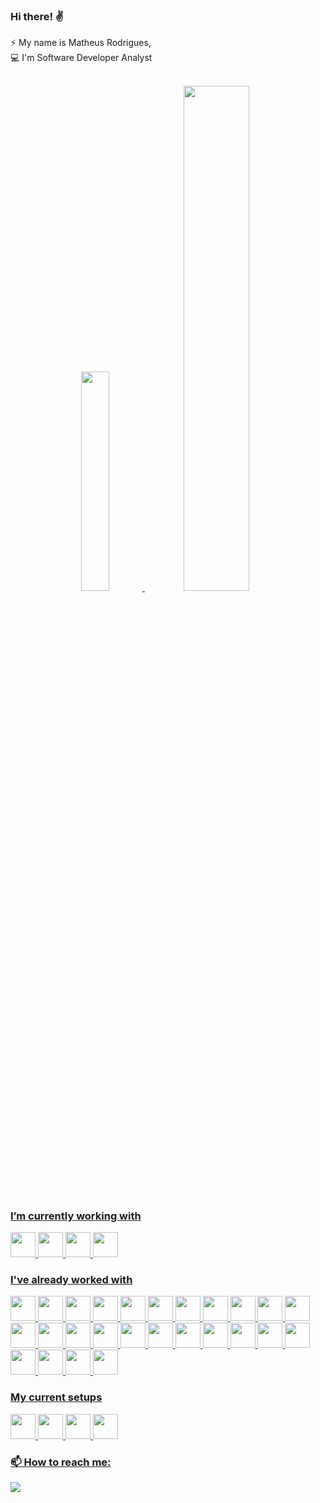 ### Hi there! ✌️
 ⚡ My name is Matheus Rodrigues, <br>
 💻 I'm Software Developer Analyst <br>

<br>
<div align="center">
  <a href="https://github.com/mthrodrigues301">
  <img width="30%" src="https://github-readme-stats.vercel.app/api/top-langs/?username=michelle-freitas&layout=compact&langs_count=7&theme=material-palenight"/>
  <img width="45.5%" src="https://github-readme-stats.vercel.app/api?username=mthrodrigues301&show_icons=true&theme=material-palenight&include_all_commits=true&count_private=true" />
</div>

### I’m currently working with 
<img loading="lazy" src="https://cdn.jsdelivr.net/gh/devicons/devicon/icons/nodejs/nodejs-original.svg" width="40" height="40" /> <img loading="lazy" src="https://cdn.jsdelivr.net/gh/devicons/devicon/icons/nestjs/nestjs-plain.svg" width="40" height="40" /> <img loading="lazy" src="https://cdn.jsdelivr.net/gh/devicons/devicon/icons/react/react-original-wordmark.svg" width="40" height="40" /> <img loading="lazy" src="https://cdn.jsdelivr.net/gh/devicons/devicon/icons/graphql/graphql-plain.svg" width="40" height="40" />

### I've already worked with
<img loading="lazy" src="https://cdn.jsdelivr.net/gh/devicons/devicon/icons/csharp/csharp-plain.svg" width="40" height="40"/> <img loading="lazy" src="https://cdn.jsdelivr.net/gh/devicons/devicon/icons/javascript/javascript-original.svg" width="40" height="40" /> <img loading="lazy" src="https://cdn.jsdelivr.net/gh/devicons/devicon/icons/typescript/typescript-original.svg" width="40" height="40" /> <img loading="lazy" src="https://cdn.jsdelivr.net/gh/devicons/devicon/icons/react/react-original-wordmark.svg" width="40" height="40" /> <img loading="lazy" src="https://cdn.jsdelivr.net/gh/devicons/devicon/icons/angularjs/angularjs-plain.svg" width="40" height="40" /> <img  loading="lazy" src="https://cdn.jsdelivr.net/gh/devicons/devicon/icons/jenkins/jenkins-line.svg" width="40" height="40" /> <img loading="lazy" src="https://cdn.jsdelivr.net/gh/devicons/devicon/icons/nodejs/nodejs-original.svg" width="40" height="40"/> <img loading="lazy" src="https://cdn.jsdelivr.net/gh/devicons/devicon/icons/php/php-original.svg" width="40" height="40" /> <img loading="lazy" src="https://cdn.jsdelivr.net/gh/devicons/devicon/icons/nestjs/nestjs-plain.svg" width="40" height="40" /> <img loading="lazy" src="https://cdn.jsdelivr.net/gh/devicons/devicon/icons/dotnetcore/dotnetcore-original.svg" width="40" height="40" /> <img loading="lazy" src="https://cdn.jsdelivr.net/gh/devicons/devicon/icons/dot-net/dot-net-plain-wordmark.svg" width="40" height="40" /> <img loading="lazy" src="https://cdn.jsdelivr.net/gh/devicons/devicon/icons/jquery/jquery-original-wordmark.svg" width="40" height="40" /> <img loading="lazy" src="https://cdn.jsdelivr.net/gh/devicons/devicon/icons/azure/azure-original.svg" width="40" height="40" /> <img loading="lazy" src="https://cdn.jsdelivr.net/gh/devicons/devicon/icons/jira/jira-original-wordmark.svg" width="40" height="40" /> <img loading="lazy" src="https://cdn.jsdelivr.net/gh/devicons/devicon/icons/docker/docker-plain.svg" width="40" height="40" /> <img loading="lazy" src="https://cdn.jsdelivr.net/gh/devicons/devicon/icons/raspberrypi/raspberrypi-original.svg" width="40" height="40" /> <img loading="lazy" src="https://cdn.jsdelivr.net/gh/devicons/devicon/icons/microsoftsqlserver/microsoftsqlserver-plain-wordmark.svg" width="40" height="40" /> <img loading="lazy" src="https://cdn.jsdelivr.net/gh/devicons/devicon/icons/oracle/oracle-original.svg" width="40" height="40" /> <img loading="lazy" src="https://cdn.jsdelivr.net/gh/devicons/devicon/icons/mongodb/mongodb-original-wordmark.svg" width="40" height="40" /> <img loading="lazy"  src="https://cdn.jsdelivr.net/gh/devicons/devicon/icons/postgresql/postgresql-original.svg" width="40" height="40" /> <img loading="lazy" src="https://cdn.jsdelivr.net/gh/devicons/devicon/icons/mysql/mysql-original-wordmark.svg" width="40" height="40" /> <img loading="lazy" src="https://cdn.jsdelivr.net/gh/devicons/devicon/icons/graphql/graphql-plain.svg" width="40" height="40" /> <img loading="lazy" src="https://cdn.jsdelivr.net/gh/devicons/devicon/icons/git/git-original.svg" width="40" height="40" /> <img loading="lazy"  src="https://cdn.jsdelivr.net/gh/devicons/devicon/icons/github/github-original.svg" width="40" height="40" /> <img loading="lazy" src="https://cdn.jsdelivr.net/gh/devicons/devicon/icons/gitlab/gitlab-plain-wordmark.svg" width="40" height="40" /> <img loading="lazy" src="https://cdn.jsdelivr.net/gh/devicons/devicon/icons/subversion/subversion-original.svg" width="40" height="40" />

### My current setups
<img loading="lazy" src="https://cdn.jsdelivr.net/gh/devicons/devicon/icons/apple/apple-original.svg" width="40" height="40" /> <img loading="lazy" src="https://cdn.jsdelivr.net/gh/devicons/devicon/icons/windows8/windows8-original.svg" width="40" height="40" /> <img loading="lazy" src="https://cdn.jsdelivr.net/gh/devicons/devicon/icons/visualstudio/visualstudio-plain.svg" width="40" height="40" /> <img loading="lazy"  src="https://cdn.jsdelivr.net/gh/devicons/devicon/icons/vscode/vscode-original.svg" width="40" height="40" />

### 📫 How to reach me: 
<div>
  <a href="https://www.linkedin.com/in/matheusrodrigues301/" target="_blank"><img loading="lazy" src="https://img.shields.io/badge/-LinkedIn-%230077B5?style=for-the-badge&logo=linkedin&logoColor=white" target="_blank"></a> 
</div>
